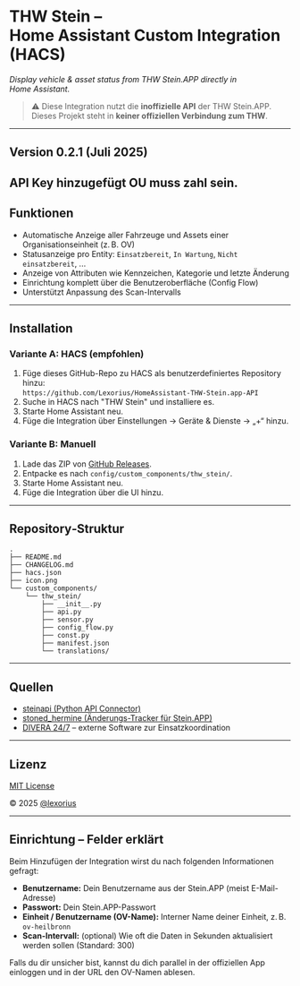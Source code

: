 # THW Stein – Home Assistant Custom Integration (HACS)

*Display vehicle & asset status from THW Stein.APP directly in Home Assistant.*

> ⚠️ Diese Integration nutzt die **inoffizielle API** der THW Stein.APP. Dieses Projekt steht in **keiner offiziellen Verbindung zum THW**.

---

## Version 0.2.1 (Juli 2025)
API Key hinzugefügt
OU muss zahl sein.
---

## Funktionen
- Automatische Anzeige aller Fahrzeuge und Assets einer Organisationseinheit (z. B. OV)
- Statusanzeige pro Entity: `Einsatzbereit`, `In Wartung`, `Nicht einsatzbereit`, ...
- Anzeige von Attributen wie Kennzeichen, Kategorie und letzte Änderung
- Einrichtung komplett über die Benutzeroberfläche (Config Flow)
- Unterstützt Anpassung des Scan-Intervalls

---

## Installation
### Variante A: HACS (empfohlen)
1. Füge dieses GitHub-Repo zu HACS als benutzerdefiniertes Repository hinzu:  
   `https://github.com/Lexorius/HomeAssistant-THW-Stein.app-API`
2. Suche in HACS nach "THW Stein" und installiere es.
3. Starte Home Assistant neu.
4. Füge die Integration über Einstellungen → Geräte & Dienste → „+“ hinzu.

### Variante B: Manuell
1. Lade das ZIP von [GitHub Releases](https://github.com/Lexorius/HomeAssistant-THW-Stein.app-API/releases).
2. Entpacke es nach `config/custom_components/thw_stein/`.
3. Starte Home Assistant neu.
4. Füge die Integration über die UI hinzu.

---

## Repository‑Struktur
```
.
├── README.md
├── CHANGELOG.md
├── hacs.json
├── icon.png
└── custom_components/
    └── thw_stein/
        ├── __init__.py
        ├── api.py
        ├── sensor.py
        ├── config_flow.py
        ├── const.py
        ├── manifest.json
        └── translations/
```

---

## Quellen
- [steinapi (Python API Connector)](https://github.com/oscarminus/steinapi)
- [stoned_hermine (Änderungs-Tracker für Stein.APP)](https://github.com/peacekiller/stoned_hermine)
- [DIVERA 24/7](https://www.divera247.de/) – externe Software zur Einsatzkoordination

---

## Lizenz
[MIT License](LICENSE)

© 2025 [@lexorius](https://github.com/lexorius)

---

## Einrichtung – Felder erklärt

Beim Hinzufügen der Integration wirst du nach folgenden Informationen gefragt:

- **Benutzername:** Dein Benutzername aus der Stein.APP (meist E-Mail-Adresse)
- **Passwort:** Dein Stein.APP-Passwort
- **Einheit / Benutzername (OV-Name):** Interner Name deiner Einheit, z. B. `ov-heilbronn`
- **Scan-Intervall:** (optional) Wie oft die Daten in Sekunden aktualisiert werden sollen (Standard: 300)

Falls du dir unsicher bist, kannst du dich parallel in der offiziellen App einloggen und in der URL den OV-Namen ablesen.
